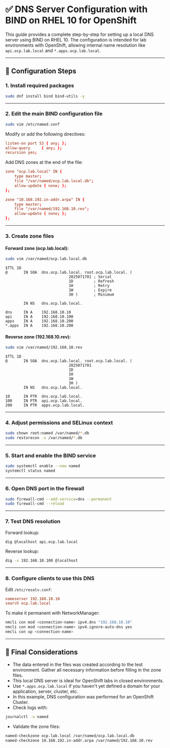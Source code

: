 
# ✅ DNS Server Configuration with BIND on RHEL 10 for OpenShift

This guide provides a complete step-by-step for setting up a local DNS server using BIND on RHEL 10. The configuration is intended for lab environments with OpenShift, allowing internal name resolution like `api.ocp.lab.local` and `*.apps.ocp.lab.local`.

---

## 🔧 Configuration Steps

### 1. Install required packages

```bash
sudo dnf install bind bind-utils -y
```

---

### 2. Edit the main BIND configuration file

```bash
sudo vim /etc/named.conf
```

Modify or add the following directives:

```conf
listen-on port 53 { any; };
allow-query     { any; };
recursion yes;
```

Add DNS zones at the end of the file:

```conf
zone "ocp.lab.local" IN {
    type master;
    file "/var/named/ocp.lab.local.db";
    allow-update { none; };
};

zone "10.168.192.in-addr.arpa" IN {
    type master;
    file "/var/named/192.168.10.rev";
    allow-update { none; };
};
```

---

### 3. Create zone files

#### Forward zone (ocp.lab.local):

```bash
sudo vim /var/named/ocp.lab.local.db
```

```dns
$TTL 1D
@       IN SOA  dns.ocp.lab.local. root.ocp.lab.local. (
                            2025071701 ; Serial
                            1D         ; Refresh
                            1H         ; Retry
                            1W         ; Expire
                            3H )       ; Minimum

        IN NS   dns.ocp.lab.local.

dns     IN A    192.168.10.10
api     IN A    192.168.10.100
apps    IN A    192.168.10.200
*.apps  IN A    192.168.10.200
```

#### Reverse zone (192.168.10.rev):

```bash
sudo vim /var/named/192.168.10.rev
```

```dns
$TTL 1D
@       IN SOA  dns.ocp.lab.local. root.ocp.lab.local. (
                            2025071701
                            1D
                            1H
                            1W
                            3H )
        IN NS   dns.ocp.lab.local.

10      IN PTR  dns.ocp.lab.local.
100     IN PTR  api.ocp.lab.local.
200     IN PTR  apps.ocp.lab.local.
```

---

### 4. Adjust permissions and SELinux context

```bash
sudo chown root:named /var/named/*.db
sudo restorecon -v /var/named/*.db
```

---

### 5. Start and enable the BIND service

```bash
sudo systemctl enable --now named
systemctl status named
```

---

### 6. Open DNS port in the firewall

```bash
sudo firewall-cmd --add-service=dns --permanent
sudo firewall-cmd --reload
```

---

### 7. Test DNS resolution

Forward lookup:

```bash
dig @localhost api.ocp.lab.local
```

Reverse lookup:

```bash
dig -x 192.168.10.100 @localhost
```

---

### 8. Configure clients to use this DNS

Edit `/etc/resolv.conf`:

```conf
nameserver 192.168.10.10
search ocp.lab.local
```

To make it permanent with NetworkManager:

```bash
nmcli con mod <connection-name> ipv4.dns "192.168.10.10"
nmcli con mod <connection-name> ipv4.ignore-auto-dns yes
nmcli con up <connection-name>
```

---

## 📌 Final Considerations

- The data entered in the files was created according to the test environment. Gather all necessary information before filling in the zone files.
- This local DNS server is ideal for OpenShift labs in closed environments.
- Use `*.apps.ocp.lab.local` if you haven't yet defined a domain for your application, server, cluster, etc.
- In this example, DNS configuration was performed for an OpenShift Cluster.
- Check logs with:


```bash
journalctl -u named
```

- Validate the zone files:

```bash
named-checkzone ocp.lab.local /var/named/ocp.lab.local.db
named-checkzone 10.168.192.in-addr.arpa /var/named/192.168.10.rev
```